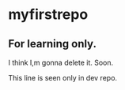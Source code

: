 # myfirstrepo
## For learning only.
I think I,m gonna delete it. Soon.

This line is seen only in dev repo.
